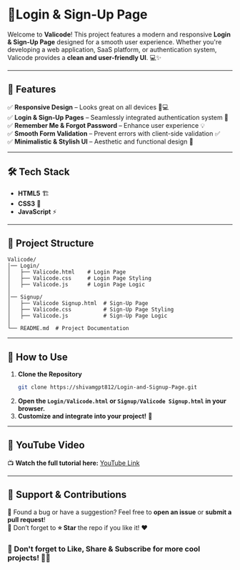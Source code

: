 # 🚀Login & Sign-Up Page

Welcome to **Valicode**! This project features a modern and responsive **Login & Sign-Up Page** designed for a smooth user experience. Whether you're developing a web application, SaaS platform, or authentication system, Valicode provides a **clean and user-friendly UI**. 💻✨

---

## 🌟 Features
✅ **Responsive Design** – Looks great on all devices 📱💻  
✅ **Login & Sign-Up Pages** – Seamlessly integrated authentication system 🔐  
✅ **Remember Me & Forgot Password** – Enhance user experience 💡  
✅ **Smooth Form Validation** – Prevent errors with client-side validation ✅  
✅ **Minimalistic & Stylish UI** – Aesthetic and functional design 🎨  

---

## 🛠 Tech Stack
- **HTML5** 🏗️
- **CSS3** 🎨
- **JavaScript** ⚡

---

## 📂 Project Structure
```
Valicode/
│── Login/
│   ├── Valicode.html    # Login Page
│   ├── Valicode.css     # Login Page Styling
│   ├── Valicode.js      # Login Page Logic
│
│── Signup/
│   ├── Valicode Signup.html  # Sign-Up Page
│   ├── Valicode.css          # Sign-Up Page Styling
│   ├── Valicode.js           # Sign-Up Page Logic
│
└── README.md  # Project Documentation
```

---

## 🚀 How to Use
1. **Clone the Repository**
   ```sh
   git clone https://shivamgpt812/Login-and-Signup-Page.git
   ```
2. **Open the `Login/Valicode.html` or `Signup/Valicode Signup.html` in your browser.**
3. **Customize and integrate into your project!** 🎯

---

## 🎥 YouTube Video
📺 **Watch the full tutorial here:** [YouTube Link](#)

---

## 📩 Support & Contributions
🔹 Found a bug or have a suggestion? Feel free to **open an issue** or **submit a pull request**!  
🔹 Don’t forget to **⭐ Star** the repo if you like it! ❤️


### 📢 Don't forget to **Like, Share & Subscribe** for more cool projects! 🚀🔥